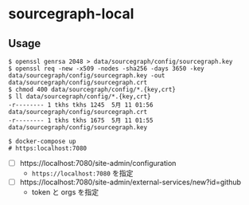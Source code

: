 # sourcegraph-local

## Usage

```
$ openssl genrsa 2048 > data/sourcegraph/config/sourcegraph.key
$ openssl req -new -x509 -nodes -sha256 -days 3650 -key data/sourcegraph/config/sourcegraph.key -out data/sourcegraph/config/sourcegraph.crt
$ chmod 400 data/sourcegraph/config/*.{key,crt}
$ ll data/sourcegraph/config/*.{key,crt}
-r-------- 1 tkhs tkhs 1245  5月 11 01:56 data/sourcegraph/config/sourcegraph.crt
-r-------- 1 tkhs tkhs 1675  5月 11 01:55 data/sourcegraph/config/sourcegraph.key

$ docker-compose up
# https:localhost:7080
```

- [ ] https://localhost:7080/site-admin/configuration
  - `https://localhost:7080` を指定
- [ ] https://localhost:7080/site-admin/external-services/new?id=github
  - token と orgs を指定
